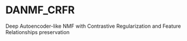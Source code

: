 # DANMF_CRFR
Deep Autoencoder-like NMF with Contrastive Regularization and Feature Relationships preservation
